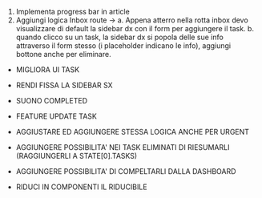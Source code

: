 1. Implementa progress bar in article
2. Aggiungi logica Inbox route -> 
a. Appena atterro nella rotta inbox devo visualizzare di default
la sidebar dx con il form per aggiungere il task. 
b. quando clicco su un task, la sidebar dx si popola delle sue info
attraverso il form stesso (i placeholder indicano le info), aggiungi bottone anche per eliminare. 




- MIGLIORA UI TASK
- RENDI FISSA LA SIDEBAR SX 
-  SUONO COMPLETED
- FEATURE UPDATE TASK 
- AGGIUSTARE ED AGGIUNGERE STESSA LOGICA ANCHE PER URGENT
- AGGIUNGERE POSSIBILITA' NEI TASK ELIMINATI DI RIESUMARLI (RAGGIUNGERLI A STATE[0].TASKS)
- AGGIUNGERE POSSIBILITA' DI COMPELTARLI DALLA DASHBOARD 

- RIDUCI IN COMPONENTI IL RIDUCIBILE 
